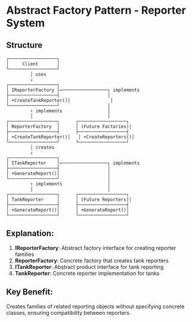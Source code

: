 # Abstract Factory Pattern - Reporter System

## Structure
```
┌──────────────────┐
│     Client       │
└──────────────────┘
         │ uses
         ↓
┌──────────────────┐
│ IReporterFactory │←─────────────────┐ implements
├──────────────────┤                  │
│ +CreateTankReporter()│               │
└──────────────────┘                  │
         ↑ implements                 │
         │                            │
┌──────────────────┐      ┌──────────────────┐
│ ReporterFactory  │      │ (Future Factories)│
├──────────────────┤      ├──────────────────┤
│ +CreateTankReporter()│   │ +CreateReporters()│
└──────────────────┘      └──────────────────┘
         │ creates
         ↓
┌──────────────────┐
│ ITankReporter    │←─────────────────┐ implements
├──────────────────┤                  │
│ +GenerateReport()│                  │
└──────────────────┘                  │
         ↑ implements                 │
         │                            │
┌──────────────────┐      ┌──────────────────┐
│ TankReporter     │      │ (Future Reporters)│
├──────────────────┤      ├──────────────────┤
│ +GenerateReport()│      │ +GenerateReport()│
└──────────────────┘      └──────────────────┘
```

## Explanation:
1. **IReporterFactory**: Abstract factory interface for creating reporter families
2. **ReporterFactory**: Concrete factory that creates tank reporters
3. **ITankReporter**: Abstract product interface for tank reporting
4. **TankReporter**: Concrete reporter implementation for tanks

## Key Benefit:
Creates families of related reporting objects without specifying concrete classes, ensuring compatibility between reporters.
